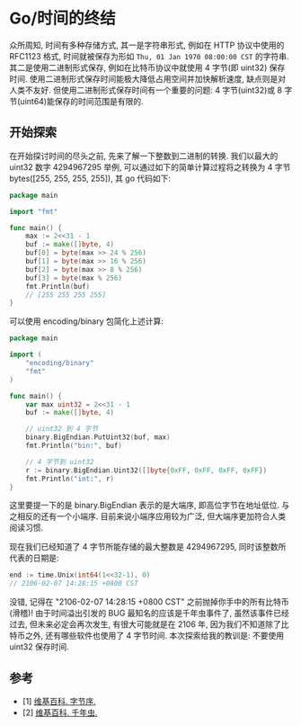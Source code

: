 # Go/时间的终结

众所周知, 时间有多种存储方式, 其一是字符串形式, 例如在 HTTP 协议中使用的 RFC1123 格式, 时间就被保存为形如 `Thu, 01 Jan 1970 08:00:00 CST` 的字符串. 其二是使用二进制形式保存, 例如在比特币协议中就使用 4 字节(即 uint32) 保存时间. 使用二进制形式保存时间能极大降低占用空间并加快解析速度, 缺点则是对人类不友好. 但使用二进制形式保存时间有一个重要的问题: 4 字节(uint32)或 8 字节(uint64)能保存的时间范围是有限的.

## 开始探索

在开始探讨时间的尽头之前, 先来了解一下整数到二进制的转换. 我们以最大的 uint32 数字 4294967295 举例, 可以通过如下的简单计算过程将之转换为 4 字节 bytes([255, 255, 255, 255]), 其 go 代码如下:

```go
package main

import "fmt"

func main() {
	max := 2<<31 - 1
	buf := make([]byte, 4)
	buf[0] = byte(max >> 24 % 256)
	buf[1] = byte(max >> 16 % 256)
	buf[2] = byte(max >> 8 % 256)
	buf[3] = byte(max % 256)
	fmt.Println(buf)
	// [255 255 255 255]
}
```

可以使用 encoding/binary 包简化上述计算:

```go
package main

import (
	"encoding/binary"
	"fmt"
)

func main() {
	var max uint32 = 2<<31 - 1
	buf := make([]byte, 4)

	// uint32 到 4 字节
	binary.BigEndian.PutUint32(buf, max)
	fmt.Println("bin:", buf)

	// 4 字节到 uint32
	r := binary.BigEndian.Uint32([]byte{0xFF, 0xFF, 0xFF, 0xFF})
	fmt.Println("int:", r)
}
```

这里要提一下的是 binary.BigEndian 表示的是大端序, 即高位字节在地址低位. 与之相反的还有一个小端序. 目前来说小端序应用较为广泛, 但大端序更加符合人类阅读习惯.

现在我们已经知道了 4 字节所能存储的最大整数是 4294967295, 同时该整数所代表的日期是:

```go
end := time.Unix(int64(1<<32-1), 0)
// 2106-02-07 14:28:15 +0800 CST
```

没错, 记得在 "2106-02-07 14:28:15 +0800 CST" 之前抛掉你手中的所有比特币(滑稽)! 由于时间溢出引发的 BUG 最知名的应该是千年虫事件了, 虽然该事件已经过去, 但未来必定会再次发生, 有很大可能就是在 2106 年, 因为我们不知道除了比特币之外, 还有哪些软件也使用了 4 字节时间. 本次探索给我的教训是: 不要使用 uint32 保存时间.

## 参考

- [1] [维基百科. 字节序.](https://zh.wikipedia.org/wiki/%E5%AD%97%E8%8A%82%E5%BA%8F)
- [2] [维基百科. 千年虫.](https://zh.wikipedia.org/zh-hans/2000%E5%B9%B4%E9%97%AE%E9%A2%98)
